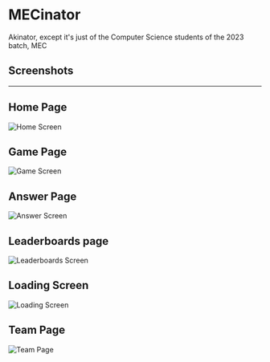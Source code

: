 # MECinator

Akinator, except it's just of the Computer Science students of the 2023 batch, MEC

## Screenshots

<hr/>

## Home Page

<img src="./screenshots/homeScreen.png" alt="Home Screen">
<br/>

## Game Page

<img src="./screenshots/gameScreen.png" alt="Game Screen">
<br/>

## Answer Page

<img src="./screenshots/answerScreen.png" alt="Answer Screen">
<br/>

## Leaderboards page

<img src="./screenshots/leaderboards.png" alt="Leaderboards Screen">
<br/>

## Loading Screen

<img src="./screenshots/loading-screen.png" alt="Loading Screen">
<br/>

## Team Page

<img src="./screenshots/teamPage.png" alt="Team Page">
<br/>
